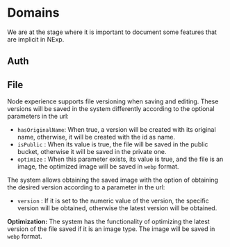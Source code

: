 # Domains

We are at the stage where it is important to document some features that are implicit in NExp.

## Auth

## File

Node experience supports file versioning when saving and editing. These versions will be saved in the system differently according to the optional parameters in the url:
* `hasOriginalName`: When true, a version will be created with its original name, otherwise, it will be created with the id as name.
* `isPublic` : When its value is true, the file will be saved in the public bucket, otherwise it will be saved in the private one.
* `optimize` : When this parameter exists, its value is true, and the file is an image, the optimized image will be saved in `webp` format.

The system allows obtaining the saved image with the option of obtaining the desired version according to a parameter in the url:
* `version` : If it is set to the numeric value of the version, the specific version will be obtained, otherwise the latest version will be obtained.

**Optimization:** The system has the functionality of optimizing the latest version of the file saved if it is an image type. The image will be saved in `webp` format.
